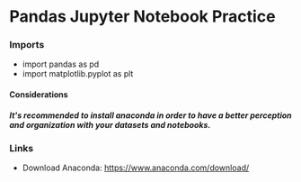 # Pandas Jupyter Notebook Practice

### Imports

- import pandas as pd
- import matplotlib.pyplot as plt

#### Considerations

##### It's recommended to install anaconda in order to have a better perception and organization with your datasets and notebooks.


### Links

- Download Anaconda: https://www.anaconda.com/download/ 